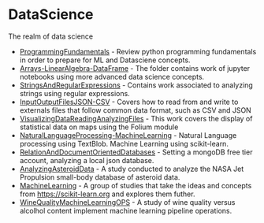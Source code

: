 # DataScience

The realm of data science

- [ProgrammingFundamentals](./ProgrammingFundamentals) - Review python programming fundamentals in order to prepare for ML and Datasciene concepts.
- [Arrays-LinearAlgebra-DataFrame](./Arrays-LinearAlgebra-DataFrame) - The folder contains work of jupyter notebooks using more advanced data science concepts.
- [StringsAndRegularExpressions](./StringsAndRegularExpressions) - Contains work associated to analyzing strings using regular expressions.
- [InputOutputFilesJSON-CSV](./InputOutputFilesJSON-CSV) - Covers how to read from and write to externals files that follow common data format, such as CSV and JSON
- [VisualizingDataReadingAnalyzingFiles](./VisualizingDataReadingAnalyzingFiles) - This work covers the display of statistical data on maps using the Folium module
- [NaturalLanguageProcessing-MachineLearning](./NaturalLanguageProcessing-MachineLearning) - Natural Language processing using TextBlob. Machine Learning using scikit-learn.
- [RelationAndDocumentOrientedDatabases](./RelationAndDocumentOrientedDatabases) - Setting a mongoDB free tier account, analyzing a local json database.
- [AnalyzingAsteroidData](./AnalyzingAsteroidData) - A study conducted to analyze the NASA Jet Propulsion small-body database of asteroid data.
- [MachineLearning](./MachineLearning) - A group of studies that take the ideas and concepts from https://scikit-learn.org and explores them futher.
- [WineQualityMachineLearningOPS](./WineQualityMachineLearningOPS) - A study of wine quality versus alcolhol content implement machine learning pipeline operations.
